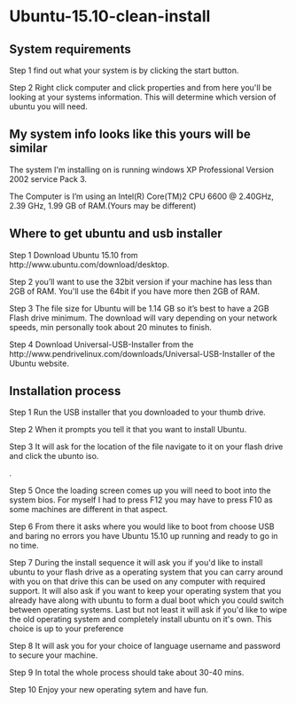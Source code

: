 # Ubuntu-15.10-clean-install
<h2>System requirements</h2>
<p> Step 1 find out what your system is by clicking the start button.</p>
<p>Step 2 Right click computer and click properties and from here you'll be looking at your systems information. This will determine which version of ubuntu you will need.</p>

<h2>My system info looks like this yours will be similar</h2>
<p>The system I'm installing on is running windows XP Professional Version 2002 service Pack 3.
<p>The Computer is I’m using an Intel(R) Core(TM)2 CPU 6600 @ 2.40GHz, 2.39 GHz, 1.99 GB of RAM.(Yours may be different)</p>

<h2>Where to get ubuntu and usb installer</h2>
<p>Step 1 Download Ubuntu 15.10 from http://www.ubuntu.com/download/desktop.</p> 
<p>Step 2 you’ll want to use the 32bit version if your machine has less than 2GB of RAM. You'll use the 64bit if you have more then 2GB of RAM.</p>
<p>Step 3 The file size for Ubuntu will be 1.14 GB so it’s best to have a 2GB Flash drive minimum. The download will vary depending on your network speeds, min personally took about 20 minutes to finish.</p> 
<p>Step 4 Download Universal-USB-Installer from the http://www.pendrivelinux.com/downloads/Universal-USB-Installer of the Ubuntu website.</p> 
<h2>Installation process</h2>
<p>Step 1 Run the USB installer that you downloaded to your thumb drive.</p>
<p>Step 2 When it prompts you tell it that you want to install Ubuntu.</p>
<p>Step 3 It will ask for the location of the file navigate to it on your flash drive and click the ubunto iso.</p>
<p.Step 4 Start the process of the installation once the program finishes which will be a very short process. Note once the bar fills up, you will need to restart the machine.</p>.
<p>Step 5 Once the loading screen comes up you will need to boot into the system bios. For myself I had to press F12 you may have to press F10 as some machines are different in that aspect.</p> 
<p>Step 6 From there it asks where you would like to boot from choose USB and baring no errors you have Ubuntu 15.10 up running and ready to go in no time.</p>
<p>Step 7 During the install sequence it will ask you if you'd like to install ubuntu to your flash drive as a operating system that you can carry around with you on that drive this can be used on any computer with required support. It will also ask if you want to keep your operating system that you already have along with ubuntu to form a dual boot which you could switch between operating systems. Last but not least it will ask if you'd like to wipe the old operating system and completely install ubuntu on it's own. This choice is up to your preference</p>
<p>Step 8 It will ask you for your choice of language username and password to secure your machine.</p>	
<p>Step 9 In total the whole process should take about 30-40 mins.</p>
<p>Step 10 Enjoy your new operating sytem and have fun.</p>
